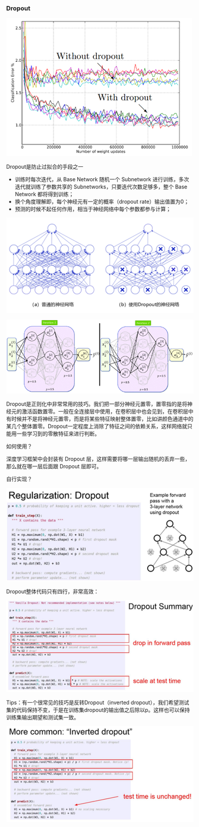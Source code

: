 ### Dropout

<img src="imgs/With_Without_Dropout.png" style="zoom: 67%;" />

Dropout是防止过拟合的手段之一

-   训练时每次迭代，从 Base Network 随机一个 Subnetwork 进行训练，多次迭代就训练了参数共享的 Subnetworks，只要迭代次数足够多，整个 Base Network 都将得到训练；
-   换个角度理解即，每个神经元有一定的概率（dropout rate）输出值置为0；
-   预测的时候不起任何作用，相当于神经网络中每个参数都参与计算；

![img](imgs/2afb5379d93c46c6be802a1257236b5450d3d3a4a2454b36a5ffb4e005e468ec.png)

![See the source image](imgs/Dropout-on-hidden-layers-of-a-4-layer-network-during-iterations-1-and-2-p-is-the.png)



Dropout是正则化中非常常用的技巧。我们把一部分神经元置零，置零指的是将神经元的激活函数置零。一般在全连接层中使用，在卷积层中也会见到，在卷积层中有时候并不是将神经元置零，而是将某些特征映射整体置零，比如讲颜色通道中的某几个整体置零。Dropout一定程度上消除了特征之间的依赖关系，这样网络就只能用一些学习到的零散特征来进行判断。



如何使用？

深度学习框架中会封装有 Dropout 层，这样需要将哪一层输出随机的丢弃一些，那么就在哪一层后面跟 Dropout 层即可。

自行实现？

![img](imgs/L3Byb3h5L2h0dHBzL2ltZzIwMTguY25ibG9ncy5jb20vYmxvZy8xNTU3OTg0LzIwMTgxMi8xNTU3OTg0LTIwMTgxMjMwMTQzMTU3OTE4LTEyMTg0Mjk4MTYuanBn.jpg)

Dropout整体代码只有四行，非常高效：

![img](imgs/L3Byb3h5L2h0dHBzL2ltZzIwMTguY25ibG9ncy5jb20vYmxvZy8xNTU3OTg0LzIwMTgxMi8xNTU3OTg0LTIwMTgxMjMwMTQzMjQzNTk3LTExMDg3Njg5NzcuanBn.jpg)

Tips：有一个很常见的技巧是反转Dropout（inverted dropout），我们希望测试集的代码保持不变，于是在训练集dropout的输出值之后除以p。这样也可以保持训练集输出期望和测试集一致。

![img](imgs/L3Byb3h5L2h0dHBzL2ltZzIwMTguY25ibG9ncy5jb20vYmxvZy8xNTU3OTg0LzIwMTgxMi8xNTU3OTg0LTIwMTgxMjMwMTQzMjU4NzUxLTEyOTg3MzM1NDYuanBn.jpg)

